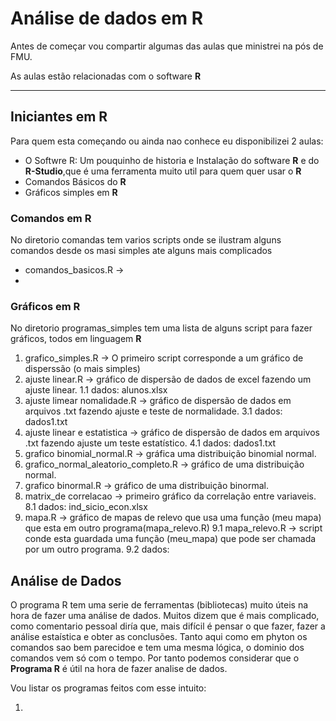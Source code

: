 # Análise de dados em R
 
Antes de começar vou compartir algumas das aulas que ministrei na pós de FMU.

As aulas estão relacionadas com o software **R**

---

## Iniciantes em R

Para quem esta começando ou ainda nao conhece eu disponibilizei 2 aulas:

* O Softwre R: Um pouquinho de historia e Instalação do software **R** e do **R-Studio**,que é uma ferramenta muito util para quem quer usar o **R**   
* Comandos Básicos do **R**
* Gráficos simples em **R**

### Comandos em R

No diretorio comandas tem varios scripts onde se ilustram alguns comandos desde os masi simples ate alguns mais complicados

* comandos_basicos.R ->
* 

### Gráficos em R

No diretorio programas_simples tem uma lista de alguns script para fazer gráficos, todos em linguagem **R**

1. grafico_simples.R -> O primeiro script corresponde a um gráfico de disperssão (o mais simples)
2. ajuste linear.R -> gráfico de dispersão de dados de excel fazendo um ajuste linear.
   1.1 dados: alunos.xlsx   
3. ajuste limear nomalidade.R -> gráfico de dispersão de dados em arquivos .txt  fazendo ajuste e teste de normalidade.
   3.1 dados: dados1.txt
4. ajuste linear e estatistica -> gráfico de dispersão de dados em arquivos .txt  fazendo ajuste um teste estatístico.
   4.1 dados: dados1.txt
5. grafico binomial_normal.R -> gráfica uma distribuição binomial normal.
6. grafico_normal_aleatorio_completo.R -> gráfico de uma distribuição normal.
7. grafico binormal.R -> gráfico de uma distribuição binormal.
8. matrix_de correlacao -> primeiro gráfico da correlação entre variaveis.
   8.1 dados: ind_sicio_econ.xlsx
9. mapa.R  -> gráfico de mapas de relevo que usa uma função (meu mapa) que esta em outro programa(mapa_relevo.R)
   9.1 mapa_relevo.R -> script conde esta guardada uma função (meu_mapa) que pode ser chamada por um outro programa.
   9.2 dados: 

## Análise de Dados

O programa R tem uma serie de ferramentas (bibliotecas) muito úteis na hora de fazer uma análise de dados. Muitos dizem que é mais complicado, como comentario pessoal diría que, mais difícil é pensar o que fazer, fazer a análise estaística e obter as conclusões. Tanto aqui como em phyton os comandos sao bem parecidoe e tem uma mesma lógica, o dominio dos comandos vem só com o tempo. Por tanto podemos considerar que o **Programa R** é útil na hora de fazer analise de dados.

Vou listar os programas feitos com esse intuito:

1.
